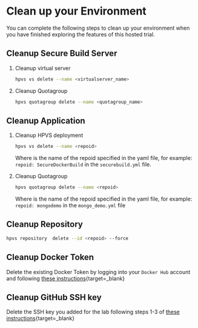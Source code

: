 # Clean up your Environment

 You can complete the following steps to clean up your environment when you have finished exploring the features of this hosted trial.


## Cleanup Secure Build Server

1. Cleanup virtual server

    ``` bash
    hpvs vs delete --name <virtualserver_name>
    ```

2. Cleanup Quotagroup

    ``` bash
    hpvs quotagroup delete --name <quotagroup_name>
    ```

## Cleanup Application

1. Cleanup HPVS deployment

    ``` bash
    hpvs vs delete --name <repoid>
    ```
    Where <repoid> is the name of the repoid specified in the yaml file, for example: `repoid: SecureDockerBuild` in the `securebuild.yml` file.

2. Cleanup Quotagroup

    ``` bash
    hpvs quotagroup delete --name <repoid>
    ```

    Where <repoid> is the name of the repoid specified in the yaml file, for example: `repoid: mongodemo` in the `mongo_demo.yml` file


## Cleanup Repository

``` bash
hpvs repository  delete --id <repoid> --force
```

## Cleanup Docker Token

Delete the existing Docker Token by logging into your `Docker Hub` account and following [these instructions](https://docs.docker.com/docker-hub/access-tokens/#modify-existing-tokens){target=_blank}

## Cleanup GitHub SSH key

Delete the SSH key you added for the lab following steps 1-3 of [these instructions](https://help.github.com/en/github/authenticating-to-github/reviewing-your-ssh-keys){target=_blank}

<!--## Cleanup Lab directory

You can remove the directory you stored your files in throughout the lab. This is a personal choice as the lab machine will be deleted after the lab anyway.

``` bash
rm -rf "${SB_DIR}"
```
-->
